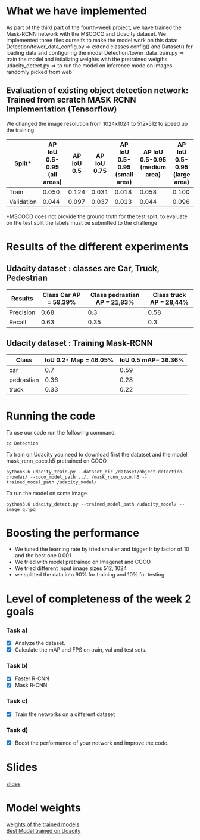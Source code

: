 # What we have implemented     
As part of the third part of the fourth-week project, we have trained the Mask-RCNN network with the MSCOCO and Udacity dataset. We implemented three files ourselfs to make the model work on this data:
Detection/tower_data_config.py ⇒ extend classes config() and Dataset() for loading  data and configuring the model 
Detection/tower_data_train.py ⇒ train the model and intializing weights with the pretrained weigths 
udacity_detect.py ⇒ to run the model on inference mode on images randomly picked from web

## Evaluation of existing object detection network: Trained from scratch MASK RCNN Implementation (Tensorflow)
We changed the image resolution from 1024x1024 to 512x512 to speed up the training

Split* | AP IoU 0.5-0.95 (all areas) | AP IoU 0.5 | AP IoU 0.75 | AP IoU 0.5-0.95 (small area)|AP IoU 0.5-0.95 (medium area)|AP IoU 0.5-0.95 (large area)|
--- | --- | --- | --- | --- | --- | --- |
Train | 0.050 |0.124 |0.031 | 0.018 |0.058 |0.100|
Validation | 0.044 |0.097  | 0.037 | 0.013 | 0.044|0.096|

*MSCOCO does not provide the ground truth for the test split, to evaluate on the test split the labels must be submitted to the challenge

# Results of the different experiments  

## Udacity dataset : classes are Car, Truck, Pedestrian 
Results |Class Car AP = 59,39%|Class pedrastian AP = 21,83%|Class truck AP = 28,44%|
--- | --- | --- | --- |
Precision | 0.68 |0.3 |0.58|
Recall | 0.63 |0.35|0.3|

## Udacity dataset : Training Mask-RCNN 
Class |IoU 0.2- Map = 46.05%| IoU 0.5  mAP= 36.36%|
--- | --- | --- | 
car | 0.7 |0.59 |
pedrastian | 0.36 |0.28|
truck | 0.33 |0.22|

# Running the code
To use our code run the following command:

```
cd Detection
```
To train on Udacity you need to download first the datatset and the model mask_rcnn_coco.h5 pretrained on COCO
```
python3.6 udacity_train.py --dataset_dir /dataset/object-detection-crowdai/ --coco_model_path ../../mask_rcnn_coco.h5 --trained_model_path /udacity_model/
```
To run the model on some image 
```
python3.6 udacity_detect.py --trained_model_path /udacity_model/ --image q.jpg 
```
# Boosting the performance
- We tuned the learning rate by tried smaller and bigger lr by factor of 10 and the best one 0.001
- We tried with model pretrained on Imagenet and COCO
- We tried different input image sizes 512, 1024
- we splitted the data into 90% for training and 10% for testing

# Level of completeness of the week 2 goals       
### Task a)
- [x] Analyze the dataset.
- [x] Calculate the mAP and FPS on train, val and test sets.
### Task b)
- [x] Faster R-CNN
- [x] Mask R-CNN
### Task c)
- [x] Train the networks on a different dataset
### Task d)
- [x] Boost the performance of your network and improve the code.

# Slides       
[slides](https://docs.google.com/presentation/d/14OWzVypZ0ZLLIrrqDhdUhpfYZmu8qmds_oiqyToUG8s/edit?usp=sharing)

# Model weights       
[weights of the trained models]()       
[Best Model trained on Udacity](https://drive.google.com/drive/folders/1IO_Hjv_9DLQ1D69mgmedeRUzboqGYaFQ?usp=sharing)
